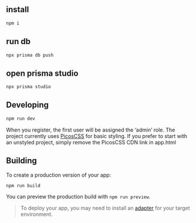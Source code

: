 ## install 

```bash
npm i 
```

## run db

```bash
npx prisma db push
```

## open prisma studio

```bash
npx prisma studio
```

## Developing

```bash
npm run dev
```

When you register, the first user will be assigned the ‘admin’ role.
The project currently uses [PicosCSS](https://picocss.com/) for basic styling. If you prefer to start with an unstyled project, simply remove the PicosCSS CDN link in app.html

## Building

To create a production version of your app:

```bash
npm run build
```

You can preview the production build with `npm run preview`.

> To deploy your app, you may need to install an [adapter](https://kit.svelte.dev/docs/adapters) for your target environment.
